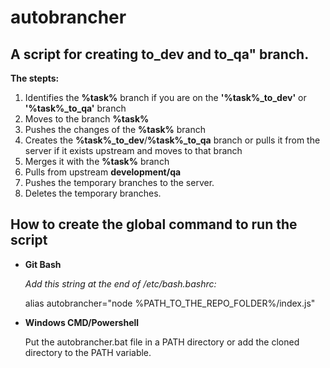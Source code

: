 # autobrancher
## A script for creating to_dev and to_qa" branch.

**The stepts:**

1. Identifies the **%task%** branch if you are on the **'%task%_to_dev'** or **'%task%_to_qa'** branch
2. Moves to the branch **%task%**
3. Pushes the changes of the **%task%** branch
4. Creates the **%task%_to_dev**/**%task%_to_qa** branch or pulls it from the server if it exists upstream
   and moves to that branch
5. Merges it with the **%task%** branch
6. Pulls from upstream **development/qa**
7. Pushes the temporary branches to the server.
8. Deletes the temporary branches.
## How to create the global command to run the script

- **Git Bash**
  
  *Add this string at the end of /etc/bash.bashrc:*
  
    alias autobrancher="node %PATH_TO_THE_REPO_FOLDER%/index.js"

- **Windows CMD/Powershell**

  Put the autobrancher.bat file in a PATH directory or add the cloned directory to the PATH variable.

